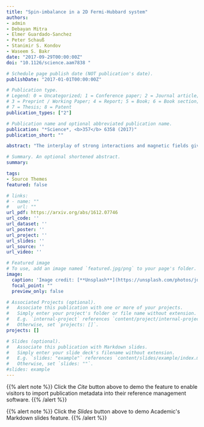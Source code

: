 ```yaml
---
title: "Spin-imbalance in a 2D Fermi-Hubbard system"
authors:
- admin
- Debayan Mitra
- Elmer Guardado-Sanchez
- Peter Schauß
- Stanimir S. Kondov
- Waseem S. Bakr
date: "2017-09-29T00:00:00Z"
doi: "10.1126/science.aam7838 "

# Schedule page publish date (NOT publication's date).
publishDate: "2017-01-01T00:00:00Z"

# Publication type.
# Legend: 0 = Uncategorized; 1 = Conference paper; 2 = Journal article;
# 3 = Preprint / Working Paper; 4 = Report; 5 = Book; 6 = Book section;
# 7 = Thesis; 8 = Patent
publication_types: ["2"]

# Publication name and optional abbreviated publication name.
publication: "*Science*, <b>357</b> 6358 (2017)"
publication_short: ""

abstract: "The interplay of strong interactions and magnetic fields gives rise to unusual forms of superconductivity and magnetism in quantum many-body systems. Here, we present an experimental study of the two-dimensional Fermi-Hubbard model—a paradigm for strongly correlated fermions on a lattice—in the presence of a Zeeman field and varying doping. Using site-resolved measurements, we revealed anisotropic antiferromagnetic correlations, a precursor to long-range canted order. We observed nonmonotonic behavior of the local polarization with doping for strong interactions, which we attribute to the evolution from an antiferromagnetic insulator to a metallic phase. Our results pave the way to experimentally mapping the low-temperature phase diagram of the Fermi-Hubbard model as a function of both doping and spin polarization, for which many open questions remain."

# Summary. An optional shortened abstract.
summary:

tags:
- Source Themes
featured: false

# links:
# - name: ""
#   url: ""
url_pdf: https://arxiv.org/abs/1612.07746
url_code: ''
url_dataset: ''
url_poster: ''
url_project: ''
url_slides: ''
url_source: ''
url_video: ''

# Featured image
# To use, add an image named `featured.jpg/png` to your page's folder. 
image:
  caption: 'Image credit: [**Unsplash**](https://unsplash.com/photos/jdD8gXaTZsc)'
  focal_point: ""
  preview_only: false

# Associated Projects (optional).
#   Associate this publication with one or more of your projects.
#   Simply enter your project's folder or file name without extension.
#   E.g. `internal-project` references `content/project/internal-project/index.md`.
#   Otherwise, set `projects: []`.
projects: []

# Slides (optional).
#   Associate this publication with Markdown slides.
#   Simply enter your slide deck's filename without extension.
#   E.g. `slides: "example"` references `content/slides/example/index.md`.
#   Otherwise, set `slides: ""`.
#slides: example
---
```


{{% alert note %}}
Click the *Cite* button above to demo the feature to enable visitors to import publication metadata into their reference management software.
{{% /alert %}}

{{% alert note %}}
Click the *Slides* button above to demo Academic's Markdown slides feature.
{{% /alert %}}

